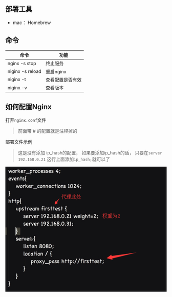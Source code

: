 ## 部署工具
* mac： Homebrew


## 命令
| 命令 | 功能 |
| ------ | ------ |
| nginx -s stop | 终止服务 | 
|  niginx -s reload | 重启nginx |
|  niginx -t | 查看配置是否有效 |
|  niginx -v | 查看版本 |

## 如何配置Nginx 
打开`nginx.conf`文件
> 前面带 # 的配置就是注释掉的



部署文件示例
> 这是没有添加 ip_hash的配置， 如果要添加ip_hash的话， 只要在`server 192.168.0.21` 这行上面添加`ip_hash;`就可以了 

![](md_imgs/conf.png)
